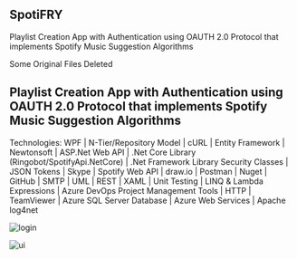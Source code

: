 ## SpotiFRY
Playlist Creation App with Authentication using OAUTH 2.0 Protocol that implements Spotify Music Suggestion Algorithms

Some Original Files Deleted

Playlist Creation App with Authentication using OAUTH 2.0 Protocol that implements Spotify Music Suggestion Algorithms
--------------------------------------------------------------------------------------------------------------------
Technologies: WPF | N-Tier/Repository Model | cURL | Entity Framework | Newtonsoft | ASP.Net Web API | .Net Core Library (Ringobot/SpotifyApi.NetCore) | .Net Framework Library Security Classes | JSON Tokens | Skype | Spotify Web API | draw.io | Postman | Nuget | GitHub | SMTP | UML | REST | XAML | Unit Testing | LINQ & Lambda Expressions | Azure DevOps Project Management Tools | HTTP | TeamViewer | Azure SQL Server Database | Azure Web Services | Apache log4net

![login](https://user-images.githubusercontent.com/31869613/57558020-cc598c80-7341-11e9-97b9-a955d2267a98.png)




![ui](https://user-images.githubusercontent.com/31869613/57558084-12165500-7342-11e9-8cc8-90271538e04c.png)


